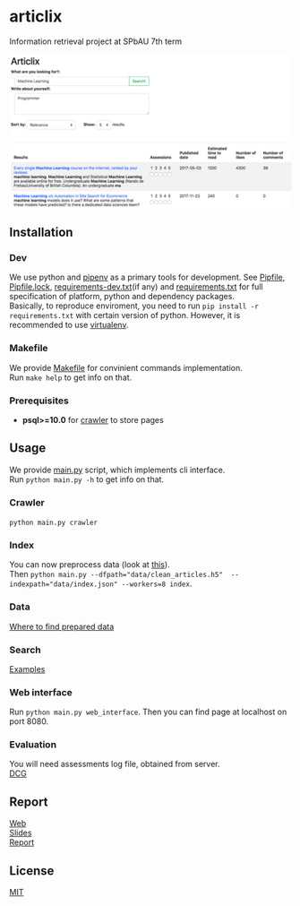 # articlix

Information retrieval project at SPbAU 7th term

![screen](misc/screen.png)

## Installation

### Dev

We use python and [pipenv](https://docs.pipenv.org/) as a primary tools for 
development. See [Pipfile](Pipfile), [Pipfile.lock](Pipfile.lock), 
[requirements-dev.txt](requirements-dev.txt)(if any) and
[requirements.txt](requirements.txt) for full specification of 
platform, python and dependency packages.  
Basically, to reproduce enviroment, you need to run `pip install -r 
requirements.txt` with certain version of python. However, it is recommended 
to use [virtualenv](https://virtualenv.pypa.io/en/stable/). 

### Makefile

We provide [Makefile](Makefile) for convinient commands implementation.  
Run `make help` to get info on that.

### Prerequisites

* **psql>=10.0** for [crawler](articlix/crawler/crawler.py) to store pages

## Usage

We provide [main.py](main.py) script, which implements cli interface.  
Run `python main.py -h` to get info on that.

### Crawler

`python main.py crawler`

### Index

You can now preprocess data (look at [this](articlix/index/clean.ipynb)).  
Then `python main.py --dfpath="data/clean_articles.h5" 
--indexpath="data/index.json" --workers=8 index`.

### Data

[Where to find prepared data](data/where.txt)

### Search

[Examples](articlix/search/search.ipynb)

### Web interface

Run `python main.py web_interface`. Then you can find page 
at localhost on port 8080.

### Evaluation

You will need assessments log file, obtained from server.  
[DCG](articlix/evaluation/dcg.ipynb)

## Report

[Web](http://35.227.117.218/)  
[Slides](https://docs.google.com/presentation/d/e/2PACX-1vT5Qs8ly5csvfrqpafVQ4H0pQTr0U1S1XYF1gudEBVSxXaMwgUgVN4zEBDhO11j3d2Td7VmJ_PK6VGJ/pub?start=false&loop=false&delayms=3000)  
[Report](misc/articlix-final-report.pdf)

## License

[MIT](LICENSE)
